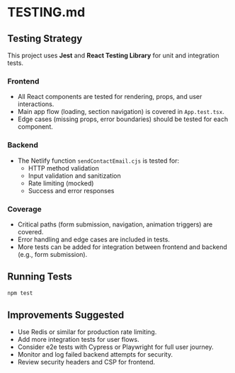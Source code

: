 # TESTING.md

## Testing Strategy

This project uses **Jest** and **React Testing Library** for unit and integration tests.

### Frontend
- All React components are tested for rendering, props, and user interactions.
- Main app flow (loading, section navigation) is covered in `App.test.tsx`.
- Edge cases (missing props, error boundaries) should be tested for each component.

### Backend
- The Netlify function `sendContactEmail.cjs` is tested for:
  - HTTP method validation
  - Input validation and sanitization
  - Rate limiting (mocked)
  - Success and error responses

### Coverage
- Critical paths (form submission, navigation, animation triggers) are covered.
- Error handling and edge cases are included in tests.
- More tests can be added for integration between frontend and backend (e.g., form submission).

## Running Tests

```sh
npm test
```

## Improvements Suggested
- Use Redis or similar for production rate limiting.
- Add more integration tests for user flows.
- Consider e2e tests with Cypress or Playwright for full user journey.
- Monitor and log failed backend attempts for security.
- Review security headers and CSP for frontend.
